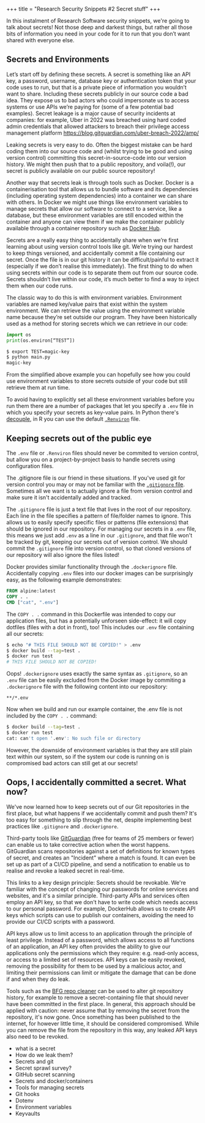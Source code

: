 +++
title = "Research Security Snippets #2 Secret stuff"
+++

In this instalment of Research Software security snippets, we're going to talk
about secrets! Not those deep and darkest things, but rather all those bits of
information you need in your code for it to run that you don’t want shared with
everyone else.
<!-- more -->

## Secrets and Environments
Let’s start off by defining these secrets. A secret is something like an API key, a
password, username, database key or authentication token that your code uses to
run, but that is a private piece of information you wouldn’t want to share.
Including these secrets publicly in our source code a bad idea. They expose us
to bad actors who could impersonate us to access systems or use APIs we’re
paying for (some of a few potential bad examples). Secret leakage is a major
cause of security incidents at companies: for example, Uber in 2022 was breached
using hard coded admin credentials that allowed attackers to breach their privilege
access management platform  https://blog.gitguardian.com/uber-breach-2022/amp/ 

Leaking secrets is very easy to do. Often the biggest mistake can be hard coding 
them into our source code and (whilst trying to be good and using version control)
committing this secret-in-source-code into our version history. We might then push 
that to a public repository, and voila(!), our secret is publicly available on our
public source repository! 

Another way that secrets leak is through tools such as Docker. Docker is a
containerisation tool that allows us to bundle software and its dependencies
(including operating system dependencies) into a container we can share with
others. In Docker we might use things like environment variables to manage
secrets that allow our software to connect to a service, like a database, but
these environment variables are still encoded within the container and anyone 
can view them if we make the container publicly available through a container
repository such as [Docker Hub](https://hub.docker.com).

Secrets are a really easy thing to accidentally share when we’re first learning
about using version control tools like git. We’re trying our hardest to keep
things versioned, and accidentally commit a file containing our secret. Once the
file is in our git history it can be difficult/painful to extract it (especially
if we don’t realise this immediately). The first thing to do when using secrets
within our code is to separate them out from our source code. Secrets shouldn’t
live within our code, it’s much better to find a way to inject them when our
code runs. 

The classic way to do this is with environment variables. Environment
variables are named key/value pairs that exist within the system environment. We can
retrieve the value using the environment variable name because they’re set
outside our program. They have been historically used as a method for storing
secrets which we can retrieve in our code:

```python
import os
print(os.environ[“TEST”])
```

```bash
$ export TEST=magic-key
$ python main.py
magic-key
```

From the simplified above example you can hopefully see how you could use
environment variables to store secrets outside of your code but still retrieve
them at run time.

To avoid having to explicitly set all these environment variables before you run
them there are a number of packages that let you specify a `.env` file in which
you specify your secrets as key-value pairs. In Python there's
[decouple](https://pypi.org/project/python-decouple), in R you can use the
default
[`.Renviron`](https://bookdown.org/content/d1e53ac9-28ce-472f-bc2c-f499f18264a3/envManagement.html#use-.renviron-file)
file. 

## Keeping secrets out of the public eye
The `.env` file or `.Renviron` files should never be commited to version
control, but allow you on a project-by-project basis to
handle secrets using configuration files. 

The .gitignore file is our friend in these situations. If you've used git for
version control you may or may not be familiar with the [`.gitignore`
file](https://git-scm.com/docs/gitignore). Sometimes all we want is to actually
ignore a file from version control and make sure it isn't accidentally added and tracked. 

The `.gitignore` file is just a text file that lives in the root of our repository. 
Each line in the file specifies a pattern of file/folder names to ignore. This allows us to easily specify
specific files or patterns (file extensions) that should be ignored in our
repository. For managing our secrets in a `.env` file, this means we just add
`.env` as a line in our `.gitignore`, and that file won't be tracked by git,
keeping our secrets out of version control. We should commit the `.gitignore` file into
version control, so that cloned versions of our repository will also ignore the files
listed!

Docker provides similar functionality through the `.dockerignore` file. Accidentally copying `.env` files
into our docker images can be surprisingly easy, as the following example demonstrates:

```Dockerfile
FROM alpine:latest
COPY . .
CMD ["cat", ".env"]
```

The `COPY . .` command in this Dockerfile was intended to copy our application files, but
has a potentially unforseen side-effect: it will copy dotfiles (files with a dot in front), too!
This includes our `.env` file containing all our secrets:

```bash
$ echo "# THIS FILE SHOULD NOT BE COPIED!" > .env
$ docker build --tag=test .
$ docker run test
# THIS FILE SHOULD NOT BE COPIED!
```

Oops! `.dockerignore` uses exactly the same syntax as `.gitignore`, so an `.env` file can be easily
excluded from the Docker image by commiting a `.dockerignore` file with the following content into our repository:

```.gitignore
**/*.env
```

Now when we build and run our example container, the .env file is not included by the `COPY . .` command:

```bash
$ docker build --tag=test .
$ docker run test
cat: can't open '.env': No such file or directory
```

However, the downside of environment variables is that they are still plain text within our system, so if 
the system our code is running on is compromised bad actors can still get at our secrets! 

## Oops, I accidentally committed a secret. What now?

We've now learned how to keep secrets out of our Git repositories in the first place, but what happens if
we accidentally commit and push them? It's too easy for something to slip through the net, despite implementing best
practices like `.gitignore` and `.dockerignore`.

Third-party tools like [GitGuardian](https://gitguardian.com/) (free for teams of 25 members or fewer) 
can enable us to take corrective action when the worst happens. GitGuardian scans repositories against a
set of definitions for known types of secret, and creates an "Incident" where a match is found. It can
even be set up as part of a CI/CD pipeline, and send a notification to enable us to realise and revoke 
a leaked secret in real-time.

This links to a key design principle: Secrets should be revokable. We're familiar with the concept of
changing our passwords for online services and websites, and it's a similar principle. Third-party APIs
and services often employ an API key, so that we don't have to write code which needs access to our
personal password. For example, DockerHub allows us to create API keys which scripts can use to publish
our containers, avoiding the need to provide our CI/CD scripts with a password.

API keys allow us to limit access to an application through the principle of least privilege. Instead of
a password, which allows access to all functions of an application, an API key often provides the ability
to give our applications only the permissions which they require: e.g. read-only access, or access to a
limited set of resources. API keys can be easily revoked, removing the possibility for them to be used
by a malicious actor, and limiting their permissions can limit or mitigate the damage that can be done 
if and when they do leak.

Tools such as the [BFG repo cleaner](https://github.com/rtyley/bfg-repo-cleaner) can be used to alter git 
repository history, for example to remove a secret-containing file that should never have been committed 
in the first place. In general, this approach should be applied with caution: never assume that by removing 
the secret from the repository, it's now gone. Once something has been published to the internet, for 
however little time, it should be considered compromised. While you can remove the file from the repository
in this way, any leaked API keys also need to be revoked.



- what is a secret
- How do we leak them?
- Secrets and git
- Secret sprawl survey?
- GitHub secret scanning 
- Secrets and docker/containers
- Tools for managing secrets
- Git hooks
- Dotenv
- Environment variables
- Keyvaults

